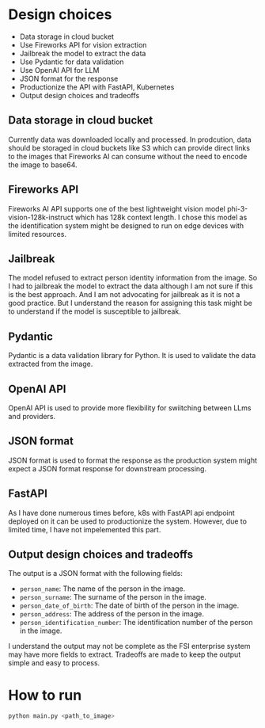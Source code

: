 # Design choices

- Data storage in cloud bucket
- Use Fireworks API for vision extraction
- Jailbreak the model to extract the data
- Use Pydantic for data validation
- Use OpenAI API for LLM
- JSON format for the response
- Productionize the API with FastAPI, Kubernetes
- Output design choices and tradeoffs

## Data storage in cloud bucket

Currently data was downloaded locally and processed. In prodcution, data should be storaged in cloud buckets like S3 which can provide direct links to the images that Fireworks AI can consume without the need to encode the image to base64.

## Fireworks API

Fireworks AI API supports one of the best lightweight vision model phi-3-vision-128k-instruct which has 128k context length. I chose this model as the identification system might be designed to run on edge devices with limited resources.

## Jailbreak

The model refused to extract person identity information from the image. So I had to jailbreak the model to extract the data although I am not sure if this is the best approach. And I am not advocating for jailbreak as it is not a good practice. But I understand the reason for assigning this task might be to understand if the model is susceptible to jailbreak.

## Pydantic

Pydantic is a data validation library for Python. It is used to validate the data extracted from the image.

## OpenAI API

OpenAI API is used to provide more flexibility for swiitching between LLms and providers.

## JSON format

JSON format is used to format the response as the production system might expect a JSON format response for downstream processing.

## FastAPI

As I have done numerous times before, k8s with FastAPI api endpoint deployed on it can be used to productionize the system. However, due to limited time, I have not impelemented this part.

## Output design choices and tradeoffs

The output is a JSON format with the following fields:

- `person_name`: The name of the person in the image.
- `person_surname`: The surname of the person in the image.
- `person_date_of_birth`: The date of birth of the person in the image.
- `person_address`: The address of the person in the image.
- `person_identification_number`: The identification number of the person in the image.

I understand the output may not be complete as the FSI enterprise system may have more fields to extract. Tradeoffs are made to keep the output simple and easy to process.

# How to run

```bash
python main.py <path_to_image>
```